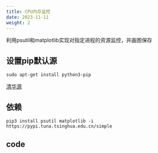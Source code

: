 ```yaml
---
title: CPU内存监控
date: 2023-11-11
weight: 2
---
```


利用psutil和matplotlib实现对指定进程的资源监控，并画图保存

<!--more-->

## 设置pip默认源

~~~shell
sudo apt-get install python3-pip
~~~

[清华源](https://mirrors.tuna.tsinghua.edu.cn/help/pypi/)

## 依赖

~~~shell
pip3 install psutil matplotlib -i https://pypi.tuna.tsinghua.edu.cn/simple
~~~

## code

~~~python

~~~